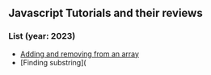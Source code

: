 ## Javascript Tutorials and their reviews

### List (year: 2023)

* [Adding and removing from an array]()
* [Finding substring](
```
